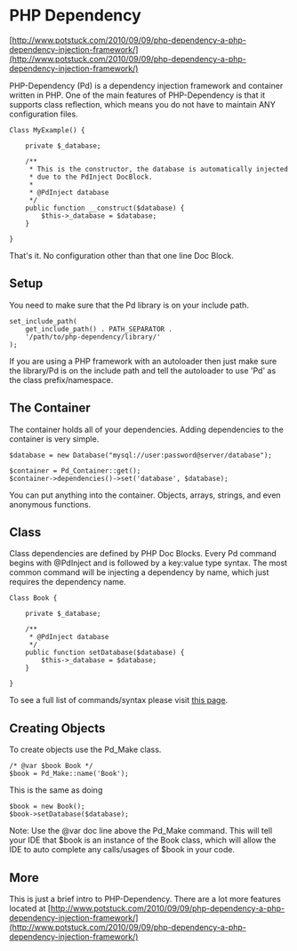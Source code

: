 # PHP Dependency #

[http://www.potstuck.com/2010/09/09/php-dependency-a-php-dependency-injection-framework/](http://www.potstuck.com/2010/09/09/php-dependency-a-php-dependency-injection-framework/)

PHP-Dependency (Pd) is a dependency injection framework and container written
in PHP.  One of the main features of PHP-Dependency is that it supports
class reflection, which means you do not have to maintain ANY configuration
files.

    Class MyExample() {

        private $_database;

        /**
         * This is the constructor, the database is automatically injected
         * due to the PdInject DocBlock.
         *
         * @PdInject database
         */
        public function __construct($database) {
            $this->_database = $database;
        }

    }

That's it.  No configuration other than that one line Doc Block.

## Setup ##

You need to make sure that the Pd library is on your include path.

    set_include_path(
        get_include_path() . PATH_SEPARATOR .
        '/path/to/php-dependency/library/'
    );

If you are using a PHP framework with an autoloader then just make sure
the library/Pd is on the include path and tell the autoloader to use 'Pd'
as the class prefix/namespace.

## The Container ##

The container holds all of your dependencies.  Adding dependencies to the
container is very simple.

    $database = new Database("mysql://user:password@server/database");

    $container = Pd_Container::get();
    $container->dependencies()->set('database', $database);

You can put anything into the container.  Objects, arrays, strings, and even
anonymous functions.

## Class ##

Class dependencies are defined by PHP Doc Blocks.  Every Pd command begins with
@PdInject and is followed by a key:value type syntax.  The most common command
will be injecting a dependency by name, which just requires the dependency name.

    Class Book {

        private $_database;

        /**
         * @PdInject database
         */
        public function setDatabase($database) {
            $this->_database = $database;
        }

    }

To see a full list of commands/syntax please visit [this page](http://www.potstuck.com/2010/09/09/php-dependency-a-php-dependency-injection-framework/#phpdependency-keyvaluecommands).

## Creating Objects ##

To create objects use the Pd_Make class.

    /* @var $book Book */
    $book = Pd_Make::name('Book');

This is the same as doing

    $book = new Book();
    $book->setDatabase($database);

Note:  Use the @var doc line above the Pd_Make command.  This will tell your
IDE that $book is an instance of the Book class, which will allow the IDE to
auto complete any calls/usages of $book in your code.

## More ##

This is just a brief intro to PHP-Dependency.  There are a lot more features
located at [http://www.potstuck.com/2010/09/09/php-dependency-a-php-dependency-injection-framework/](http://www.potstuck.com/2010/09/09/php-dependency-a-php-dependency-injection-framework/)